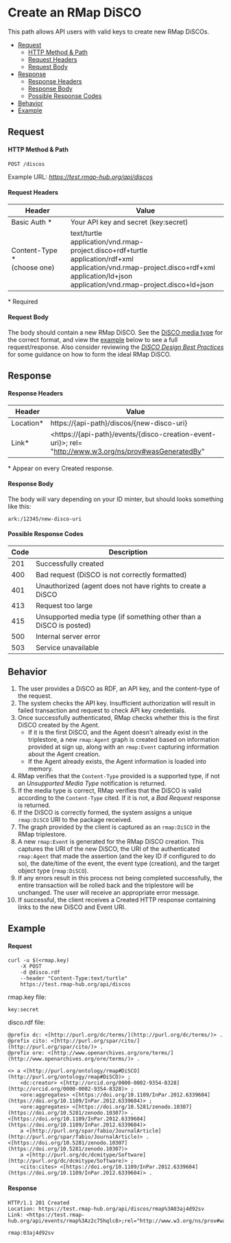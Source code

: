 # Create an RMap DiSCO
This path allows API users with valid keys to create new RMap DiSCOs.

* [Request](#request)
  * [HTTP Method & Path](#http-method--path)
  * [Request Headers](#request-headers)
  * [Request Body](#request-body)
* [Response](#response)
  * [Response Headers](#response-headers)
  * [Response Body](#response-body)
  * [Possible Response Codes](#possible-response-codes)
* [Behavior](#behavior)
* [Example](#example)

## Request

#### HTTP Method & Path
```
POST /discos
```
Example URL: _https://test.rmap-hub.org/api/discos_
#### Request Headers
| Header | Value |
|---------|------|
| Basic Auth * | Your API key and secret (key:secret)|
|Content-Type *<br>(choose one) | text/turtle <br>application/vnd.rmap-project.disco+rdf+turtle <br>application/rdf+xml <br>application/vnd.rmap-project.disco+rdf+xml <br>application/ld+json <br>application/vnd.rmap-project.disco+ld+json|
 
 \*  Required

#### Request Body
The body should contain a new RMap DiSCO. See the [DiSCO media type](disco-media-type.md) for the correct format, and view the [example](#example) below to see a full request/response. Also consider reviewing the [_DiSCO Design Best Practices_](https://github.com/rmap-project/rmap-documentation/blob/master/guides/disco-design-best-practices.md) for some guidance on how to form the ideal RMap DiSCO.

## Response
#### Response Headers
| Header | Value |
|---------|------|
| Location* | https://{api-path}/discos/{new-disco-uri}|
| Link* | &#60;https://{api-path}/events/{disco-creation-event-uri}&#62;; rel= "http://www.w3.org/ns/prov#wasGeneratedBy"|

\* Appear on every Created response.

#### Response Body
The body will vary depending on your ID minter, but should looks something like this:
```
ark:/12345/new-disco-uri
```
#### Possible Response Codes
| Code| Description |
|---------|------|
| 201| Successfully created|
| 400| Bad request (DiSCO is not correctly formatted)|
| 401| Unauthorized (agent does not have rights to create a DiSCO|
| 413| Request too large|
| 415| Unsupported media type (if something other than a DiSCO is posted)|
| 500| Internal server error|
| 503| Service unavailable|

## Behavior
1.  The user provides a DiSCO as RDF, an API key, and the content-type of the request.
2.  The system checks the API key. Insufficient authorization will result in failed transaction and request to check API key credentials.
3.  Once successfully authenticated, RMap checks whether this is the first DiSCO created by the Agent. 
    * If it is the first DiSCO, and the Agent doesn't already exist in the triplestore, a new `rmap:Agent` graph is created based on information provided at sign up, along with an `rmap:Event` capturing information about the Agent creation.
    * If the Agent already exists, the Agent information is loaded into memory.
4.  RMap verifies that the `Content-Type` provided is a supported type, if not an _Unsupported Media Type_ notification is returned.
5. If the media type is correct, RMap verifies that the DiSCO is valid according to the `Content-Type` cited. If it is not, a _Bad Request_ response is returned.
6.  If the DiSCO is correctly formed, the system assigns a unique `rmap:DiSCO` URI to the package received.
7. The graph provided by the client is captured as an `rmap:DiSCO` in the RMap triplestore.
8. A new `rmap:Event` is generated for the RMap DiSCO creation. This captures the URI of the new DiSCO, the URI of the authenticated `rmap:Agent` that made the assertion (and the key ID if configured to do so), the date/time of the event, the event type (creation), and the target object type (`rmap:DiSCO`).
9. If any errors result in this process not being completed successfully, the entire transaction will be rolled back and the triplestore will be unchanged. The user will receive an appropriate error message.
10. If successful, the client receives a Created HTTP response containing links to the new DiSCO and Event URI.

## Example

#### Request

```
curl -u $(<rmap.key)
    -X POST
    -d @disco.rdf
    --header "Content-Type:text/turtle"
    https://test.rmap-hub.org/api/discos
```
rmap.key file:
```
key:secret
```
disco.rdf file:
```
@prefix dc: <[http://purl.org/dc/terms/](http://purl.org/dc/terms/)> .
@prefix cito: <[http://purl.org/spar/cito/](http://purl.org/spar/cito/)> .
@prefix ore: <[http://www.openarchives.org/ore/terms/](http://www.openarchives.org/ore/terms/)> .

<> a <[http://purl.org/ontology/rmap#DiSCO](http://purl.org/ontology/rmap#DiSCO)> ;
	<dc:creator> <[http://orcid.org/0000-0002-9354-8328](http://orcid.org/0000-0002-9354-8328)> ;
	<ore:aggregates> <[https://doi.org/10.1109/InPar.2012.6339604](https://doi.org/10.1109/InPar.2012.6339604)> ;
	<ore:aggregates> <[https://doi.org/10.5281/zenodo.10307](https://doi.org/10.5281/zenodo.10307)> .
<[https://doi.org/10.1109/InPar.2012.6339604](https://doi.org/10.1109/InPar.2012.6339604)>
	a <[http://purl.org/spar/fabio/JournalArticle](http://purl.org/spar/fabio/JournalArticle)> .
<[https://doi.org/10.5281/zenodo.10307](https://doi.org/10.5281/zenodo.10307)>
	a <[http://purl.org/dc/dcmitype/Software](http://purl.org/dc/dcmitype/Software)> ;
	<cito:cites> <[https://doi.org/10.1109/InPar.2012.6339604](https://doi.org/10.1109/InPar.2012.6339604)> .
```
#### Response
```
HTTP/1.1 201 Created
Location: https://test.rmap-hub.org/api/discos/rmap%3A03aj4d92sv
Link: <https://test.rmap-hub.org/api/events/rmap%3Az2c75hqlc8>;rel="http://www.w3.org/ns/prov#wasGeneratedBy"

rmap:03aj4d92sv
```
